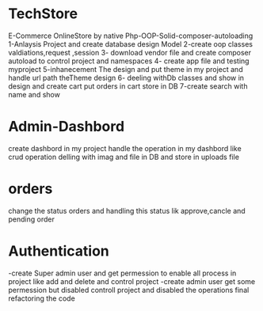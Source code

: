 # TechStore
E-Commerce OnlineStore by native Php-OOP-Solid-composer-autoloading 
1-Anlaysis Project and create database design Model 
2-create oop classes valdiations,request ,session
3- download vendor file and create composer autoload to control project and namespaces
4- create app file and testing myproject
5-inhanecement The design and put theme in my project and handle url path theTheme design
6- deeling withDb classes and show in design and create cart put orders in cart store in DB
7-create search with name and show 
# Admin-Dashbord
create dashbord in my project 
handle the operation in my dashbord like crud operation delling with imag and file in DB and store in uploads file
# orders
change the status orders and handling this status lik approve,cancle and pending order
# Authentication
-create Super admin user and get permession to enable all process in project like add and delete and control project
-create admin user get some permession but disabled controll project and disabled the operations
final refactoring the code 
